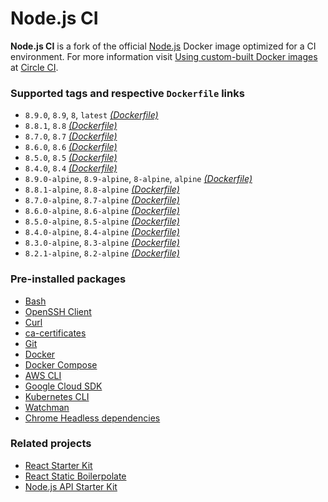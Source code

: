 # Node.js CI

**Node.js CI** is a fork of the official [Node.js](https://hub.docker.com/_/node/) Docker image optimized for a CI environment. For more information visit [Using custom-built Docker images](https://circleci.com/docs/2.0/custom-images/) at [Circle CI](https://circleci.com/).

### Supported tags and respective `Dockerfile` links

* `8.9.0`, `8.9`, `8`, `latest` *[(Dockerfile)](https://github.com/kriasoft/docker-node-ci/blob/master/Dockerfile)*
* `8.8.1`, `8.8` *[(Dockerfile)](https://github.com/kriasoft/docker-node-ci/blob/v8.8.1/Dockerfile)*
* `8.7.0`, `8.7` *[(Dockerfile)](https://github.com/kriasoft/docker-node-ci/blob/v8.7.0/Dockerfile)*
* `8.6.0`, `8.6` *[(Dockerfile)](https://github.com/kriasoft/docker-node-ci/blob/v8.6.0/Dockerfile)*
* `8.5.0`, `8.5` *[(Dockerfile)](https://github.com/kriasoft/docker-node-ci/blob/v8.5.0/Dockerfile)*
* `8.4.0`, `8.4` *[(Dockerfile)](https://github.com/kriasoft/docker-node-ci/blob/v8.4.0/Dockerfile)*
* `8.9.0-alpine`, `8.9-alpine`, `8-alpine`, `alpine` *[(Dockerfile)](https://github.com/kriasoft/docker-node-ci/blob/master/alpine/Dockerfile)*
* `8.8.1-alpine`, `8.8-alpine` *[(Dockerfile)](https://github.com/kriasoft/docker-node-ci/blob/v8.8.1/alpine/Dockerfile)*
* `8.7.0-alpine`, `8.7-alpine` *[(Dockerfile)](https://github.com/kriasoft/docker-node-ci/blob/v8.7.0/alpine/Dockerfile)*
* `8.6.0-alpine`, `8.6-alpine` *[(Dockerfile)](https://github.com/kriasoft/docker-node-ci/blob/v8.6.0/alpine/Dockerfile)*
* `8.5.0-alpine`, `8.5-alpine` *[(Dockerfile)](https://github.com/kriasoft/docker-node-ci/blob/v8.5.0/alpine/Dockerfile)*
* `8.4.0-alpine`, `8.4-alpine` *[(Dockerfile)](https://github.com/kriasoft/docker-node-ci/blob/v8.4.0/alpine/Dockerfile)*
* `8.3.0-alpine`, `8.3-alpine` *[(Dockerfile)](https://github.com/kriasoft/docker-node-ci/blob/v8.3.0/Dockerfile)*
* `8.2.1-alpine`, `8.2-alpine` *[(Dockerfile)](https://github.com/kriasoft/docker-node-ci/blob/v8.2.1/Dockerfile)*

### Pre-installed packages

* [Bash](https://www.gnu.org/software/bash/)
* [OpenSSH Client](https://www.openssh.com/)
* [Curl](https://curl.haxx.se/)
* [ca-certificates](https://packages.debian.org/sid/ca-certificates)
* [Git](https://git-scm.com/)
* [Docker](https://www.docker.com/)
* [Docker Compose](https://docs.docker.com/compose/)
* [AWS CLI](https://aws.amazon.com/cli/)
* [Google Cloud SDK](https://cloud.google.com/sdk/)
* [Kubernetes CLI](https://kubernetes.io/docs/user-guide/kubectl-overview/)
* [Watchman](https://facebook.github.io/watchman/)
* [Chrome Headless dependencies](https://github.com/GoogleChrome/puppeteer/issues/290#issuecomment-322838700)

### Related projects

* [React Starter Kit](https://github.com/kriasoft/react-starter-kit)
* [React Static Boilerpolate](https://github.com/kriasoft/react-static-boilerplate)
* [Node.js API Starter Kit](https://github.com/kriasoft/nodejs-api-starter)
